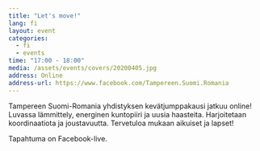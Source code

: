 ```yaml
---
title: "Let's move!"
lang: fi
layout: event
categories:
  - fi
  - events
time: "17:00 - 18:00"
media: /assets/events/covers/20200405.jpg
address: Online
address-url: https://www.facebook.com/Tampereen.Suomi.Romania
---
```


Tampereen Suomi-Romania yhdistyksen kevätjumppakausi jatkuu online! Luvassa lämmittely, energinen kuntopiiri ja uusia haasteita. Harjoitetaan koordinaatiota ja joustavuutta. Tervetuloa mukaan aikuiset ja lapset!

Tapahtuma on Facebook-live.
